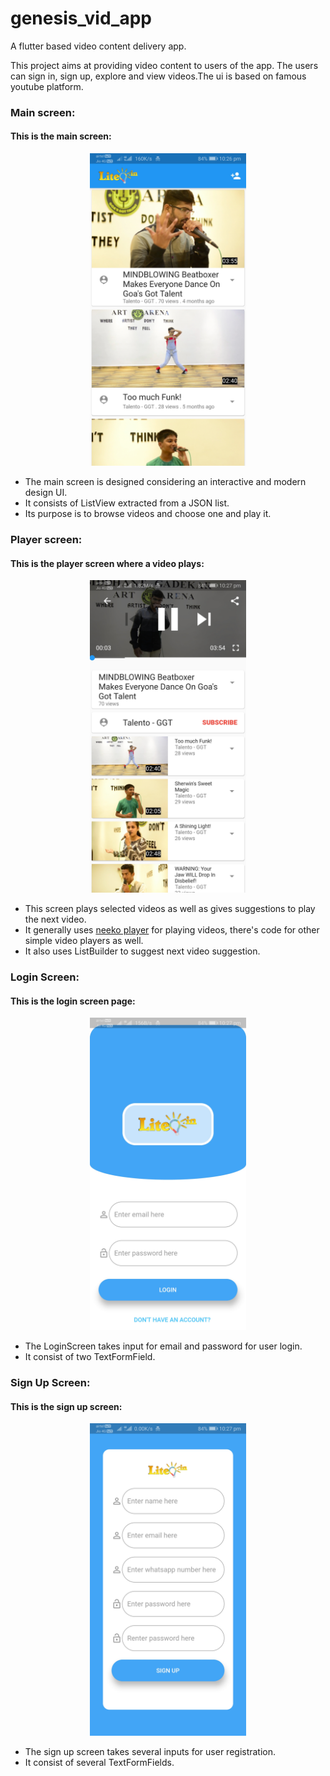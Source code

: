# genesis_vid_app
A flutter based video content delivery app.

This project aims at providing video content to users of the app. The users can sign in, sign up, explore and view videos.The ui is based on famous youtube platform.

### Main screen:
#### This is the main screen:
<p align="center">
  <img src="https://github.com/rachitplah/genesis_vid_app/blob/master/screenshots/main_screen.jpg" height="500" alt="Main Screen">
</p>

* The main screen is designed considering an interactive and modern design UI.
* It consists of ListView extracted from a JSON list.
* Its purpose is to browse videos and choose one and play it.

### Player screen: 
#### This is the player screen where a video plays:
<p align="center">
  <img src="https://github.com/rachitplah/genesis_vid_app/blob/master/screenshots/player_screen.jpg" height="500" alt="Player Screen">
</p>

* This screen plays selected videos as well as gives suggestions to play the next video.
* It generally uses <a href="https://github.com/OpenFlutter/neeko">neeko player</a> for playing videos, there's code for other simple video players as well.
* It also uses ListBuilder to suggest next video suggestion.
### Login Screen:
#### This is the login screen page:
<p align="center">
  <img src="https://github.com/rachitplah/genesis_vid_app/blob/master/screenshots/login_screen.jpg" height="500" alt="Login Screen">
</p>

* The LoginScreen takes input for email and password for user login. 
* It consist of two TextFormField.
### Sign Up Screen:
#### This is the sign up screen:
<p align="center">
  <img src="https://github.com/rachitplah/genesis_vid_app/blob/master/screenshots/signup_screen.jpg" height="500" alt="Sign Up Screen">
</p>

* The sign up screen takes several inputs for user registration. 
* It consist of several TextFormFields.





